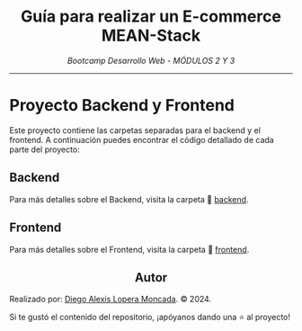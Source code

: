 <!-- Centrar el título -->
<h1 align="center">Guía para realizar un E-commerce MEAN-Stack</h1>

<!-- Subtítulo -->
<p align="center"><em>Bootcamp Desarrollo Web - MÓDULOS 2 Y 3</em></p>

<!-- Separador -->
<hr>

# Proyecto Backend y Frontend

Este proyecto contiene las carpetas separadas para el backend y el frontend. A continuación puedes encontrar el código detallado de cada parte del proyecto:

## Backend

Para más detalles sobre el Backend, visita la carpeta 📂 [backend](./backend/).

## Frontend

Para más detalles sobre el Frontend, visita la carpeta 📂 [frontend](./frontend/).


<!-- Subtítulo de Autor -->
<h2 align="center">Autor</h2>

Realizado por: 
[Diego Alexis Lopera Moncada](https://www.linkedin.com/in/diego-lopera/). © 2024.
<br>

<!-- Mensaje de Estrellita -->
<p>Si te gustó el contenido del repositorio, ¡apóyanos dando una ⭐ al proyecto!</p>